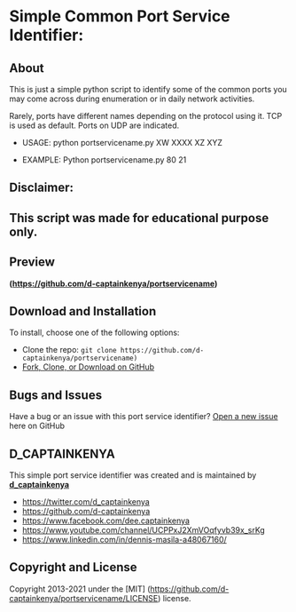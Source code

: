 # Simple Common Port Service Identifier:


## About
This is just a simple python script to identify some of the common ports you may
come across during enumeration or in daily network activities.  
    
Rarely, ports have different names depending on the protocol using it.
TCP is used as default.
Ports on UDP are indicated.
    
- USAGE:
	    python portservicename.py XW XXXX XZ XYZ
	    
- EXAMPLE:
	    Python portservicename.py 80 21 
	  
	 
	 
## Disclaimer:
##      This script was made for educational purpose only.


## Preview

**(https://github.com/d-captainkenya/portservicename)**


## Download and Installation

To install, choose one of the following options:
* Clone the repo: `git clone https://github.com/d-captainkenya/portservicename)`
* [Fork, Clone, or Download on GitHub](https://github.com/d-captainkenya/portservicename)


## Bugs and Issues

Have a bug or an issue with this port service identifier?
[Open a new issue](https://github.com/d-captainkenya/portservicename/issues) here on GitHub 

## D_CAPTAINKENYA

This simple port service identifier was created and is maintained by **[d_captainkenya](http://d-captainkenya.github.io/)**

* https://twitter.com/d_captainkenya
* https://github.com/d-captainkenya
* https://www.facebook.com/dee.captainkenya
* https://www.youtube.com/channel/UCPPxJ2XmVOqfyvb39x_srKg
* https://www.linkedin.com/in/dennis-masila-a48067160/


## Copyright and License

Copyright 2013-2021 under the [MIT] (https://github.com/d-captainkenya/portservicename/LICENSE) license.
